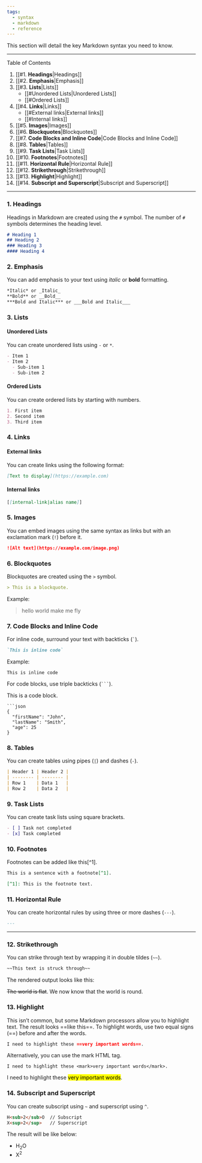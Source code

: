 ```yaml
---
tags:
  - syntax
  - markdown
  - reference
---
```

This section will detail the key Markdown syntax you need to know.

---

Table of Contents

1. [[#1. **Headings**|Headings]]
2. [[#2. **Emphasis**|Emphasis]]
3. [[#3. **Lists**|Lists]]
	* [[#Unordered Lists|Unordered Lists]]
	* [[#Ordered Lists]]
4. [[#4. **Links**|Links]]
	- [[#External links|External links]]
	- [[#Internal links]]
5. [[#5. **Images**|Images]]
6. [[#6. **Blockquotes**|Blockquotes]]
7. [[#7. **Code Blocks and Inline Code**|Code Blocks and Inline Code]]
8. [[#8. **Tables**|Tables]]
9. [[#9. **Task Lists**|Task Lists]]
10. [[#10. **Footnotes**|Footnotes]]
11. [[#11. **Horizontal Rule**|Horizontal Rule]]
12. [[#12. **Strikethrough**|Strikethrough]]
13. [[#13. **Highlight**|Highlight]]
14. [[#14. **Subscript and Superscript**|Subscript and Superscript]]

---
### 1. **Headings**
	

Headings in Markdown are created using the `#` symbol. The number of `#` symbols determines the heading level.

```markdown
# Heading 1
## Heading 2
### Heading 3
#### Heading 4
```
### 2. **Emphasis**

You can add emphasis to your text using _italic_ or **bold** formatting.

```markdown
*Italic* or _Italic_
**Bold** or __Bold__
***Bold and Italic*** or ___Bold and Italic___
```
### 3. **Lists**

#### Unordered Lists

You can create unordered lists using `-` or `*`.

```markdown
- Item 1
- Item 2
  - Sub-item 1
  - Sub-item 2
```

#### Ordered Lists

You can create ordered lists by starting with numbers.

```markdown
1. First item
2. Second item
3. Third item
```

### 4. **Links**

#### External links

You can create links using the following format:

```markdown
[Text to display](https://example.com)
```

#### Internal links

```markdown
[[internal-link|alias name]]
```

### 5. **Images**

You can embed images using the same syntax as links but with an exclamation mark (`!`) before it.

```markdown
![Alt text](https://example.com/image.png)
```

### 6. **Blockquotes**

Blockquotes are created using the `>` symbol.

```markdown
> This is a blockquote.
```

Example:

> hello world
> make me fly
### 7. **Code Blocks and Inline Code**

For inline code, surround your text with backticks (`` ` ``).

```markdown
`This is inline code`
```

Example:

`This is inline code`

For code blocks, use triple backticks (` ``` `).

This is a code block.

````
```json
{
  "firstName": "John",
  "lastName": "Smith",
  "age": 25
}
````

### 8. **Tables**

You can create tables using pipes (`|`) and dashes (`-`).

```markdown
| Header 1 | Header 2 |
| -------- | -------- |
| Row 1    | Data 1   |
| Row 2    | Data 2   |
```

### 9. **Task Lists**

You can create task lists using square brackets.

```markdown
- [ ] Task not completed
- [x] Task completed
```

### 10. **Footnotes**

Footnotes can be added like this[^1].

```markdown
This is a sentence with a footnote[^1].

[^1]: This is the footnote text.
```

### 11. **Horizontal Rule**

You can create horizontal rules by using three or more dashes (`---`).

```markdown
---
```

---
### 12. **Strikethrough**

You can strike through text by wrapping it in double tildes (`~~`).

```markdown
~~This text is struck through~~
```

The rendered output looks like this:

~~The world is flat~~. We now know that the world is round.

### 13. **Highlight**

This isn’t common, but some Markdown processors allow you to highlight text. The result looks ==like this==. To highlight words, use two equal signs (\==) before and after the words.

```markdown
I need to highlight these ==very important words==.
```

Alternatively, you can use the mark HTML tag.

```
I need to highlight these <mark>very important words</mark>.
````

I need to highlight these <mark>very important words</mark>.

### 14. **Subscript and Superscript**

You can create subscript using `~` and superscript using `^`.

```markdown
H<sub>2</sub>O  // Subscript
X<sup>2</sup>   // Superscript
```

The result will be like below:
- H<sub>2</sub>O
- X<sup>2</sup>
